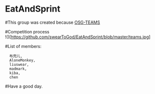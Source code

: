 # EatAndSprint  
#This group was created because [OSG-TEAMS](https://github.com/r0ysue/OSG-TEAMS)  


#Competition process  
!()[https://github.com/swearToGod/EatAndSprint/blob/master/teams.jpg]

#List of members:  
```
  布兜儿,
  AloneMonkey,
  liuswear,
  madmark,
  kiba,
  chen
```
#Have a good day.  

